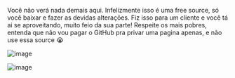 Você não verá nada demais aqui. Infelizmente isso é uma free source, só você baixar e fazer as devidas alterações. Fiz isso para um cliente e você tá ai se aproveitando, muito feio da sua parte!
Respeite os mais pobres, entenda que não vou pagar o GitHub pra privar uma pagina apenas, e não use essa source 😭

![image](https://github.com/Jonuffykkj/stealgang/assets/155188736/c76d9302-1d5e-4536-8b5e-4aae5324b0b2)

![image](https://github.com/Jonuffykkj/stealgang/assets/155188736/23625c2b-5a4c-4eb3-9bb5-0a1a742b0956)
